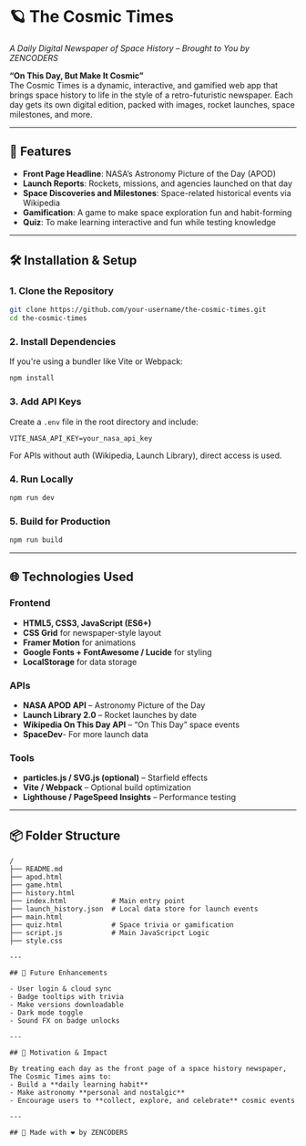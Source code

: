 
# 🪐 The Cosmic Times

_A Daily Digital Newspaper of Space History – Brought to You by ZENCODERS_

**“On This Day, But Make It Cosmic”**  
The Cosmic Times is a dynamic, interactive, and gamified web app that brings space history to life in the style of a retro-futuristic newspaper. Each day gets its own digital edition, packed with images, rocket launches, space milestones, and more.

---

## 🚀 Features

- **Front Page Headline**: NASA’s Astronomy Picture of the Day (APOD)
- **Launch Reports**: Rockets, missions, and agencies launched on that day
- **Space Discoveries and Milestones**: Space-related historical events via Wikipedia
- **Gamification**: A game to make space exploration fun and habit-forming
- **Quiz**: To make learning interactive and fun while testing knowledge
---

## 🛠️ Installation & Setup

### 1. Clone the Repository
```bash
git clone https://github.com/your-username/the-cosmic-times.git
cd the-cosmic-times
```

### 2. Install Dependencies
If you're using a bundler like Vite or Webpack:
```bash
npm install
```

### 3. Add API Keys
Create a `.env` file in the root directory and include:
```env
VITE_NASA_API_KEY=your_nasa_api_key
```

For APIs without auth (Wikipedia, Launch Library), direct access is used.

### 4. Run Locally
```bash
npm run dev
```

### 5. Build for Production
```bash
npm run build
```

---

## 🌐 Technologies Used

### Frontend
- **HTML5, CSS3, JavaScript (ES6+)**
- **CSS Grid** for newspaper-style layout
- **Framer Motion** for animations
- **Google Fonts + FontAwesome / Lucide** for styling
- **LocalStorage** for data storage

### APIs
- **NASA APOD API** – Astronomy Picture of the Day
- **Launch Library 2.0** – Rocket launches by date
- **Wikipedia On This Day API** – “On This Day” space events
- **SpaceDev**- For more launch data

### Tools
- **particles.js / SVG.js (optional)** – Starfield effects
- **Vite / Webpack** – Optional build optimization
- **Lighthouse / PageSpeed Insights** – Performance testing

---

## 📦 Folder Structure

```
/
├── README.md
├── apod.html
├── game.html
├── history.html
├── index.html           # Main entry point 
├── launch_history.json  # Local data store for launch events
├── main.html
├── quiz.html            # Space trivia or gamification
├── script.js            # Main JavaScripct Logic
├── style.css

---

## 🧩 Future Enhancements

- User login & cloud sync
- Badge tooltips with trivia
- Make versions downloadable
- Dark mode toggle
- Sound FX on badge unlocks

---

## 🎯 Motivation & Impact

By treating each day as the front page of a space history newspaper, The Cosmic Times aims to:
- Build a **daily learning habit**
- Make astronomy **personal and nostalgic**
- Encourage users to **collect, explore, and celebrate** cosmic events

---

## 💫 Made with ❤️ by ZENCODERS
